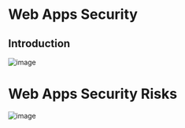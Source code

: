 # Web Apps Security

## Introduction 

![image](https://user-images.githubusercontent.com/112873207/221199256-d0c1bf7c-0bd2-4fa5-ac80-bcc0b43bebcd.png)

# Web Apps Security Risks

![image](https://user-images.githubusercontent.com/112873207/221199621-7fc0ceba-5309-4015-a655-61ed85393db3.png)





